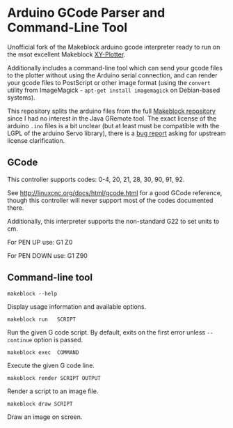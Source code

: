 
Arduino GCode Parser and Command-Line Tool
==========================================

Unofficial fork of the Makeblock arduino gcode interpreter ready to run on
the msot excellent Makeblock
[XY-Plotter](http://www.makeblock.cc/xy-plotter-robot-kit/).

Additionally includes a command-line tool which can send your gcode files
to the plotter without using the Arduino serial connection, and can render
your gcode files to PostScript or other image format (using the `convert`
utility from ImageMagick - `apt-get install imagemagick` on Debian-based
systems).


This repository splits the arduino files from the full
[Makeblock repository](https://github.com/Makeblock-official/XY-Plotter-2.0)
since I had no interest in the Java GRemote tool. The exact license of the
arduino `.ino` files is a bit unclear (but at least must be compatible with
the LGPL of the arduino Servo library), there is a
[bug report](https://github.com/Makeblock-official/XY-Plotter-2.0/issues/13)
asking for upstream license clarification.


GCode
-----

This controller supports codes: 0-4, 20, 21, 28, 30, 90, 91, 92.

See http://linuxcnc.org/docs/html/gcode.html for a good GCode reference,
though this controller will never support most of the codes documented
there.

Additionally, this interpreter supports the non-standard G22 to set units to cm.

For PEN UP use: G1 Z0

For PEN DOWN use: G1 Z90


Command-line tool
-----------------

    makeblock --help

Display usage information and available options.

    makeblock run   SCRIPT

Run the given G code script. By default, exits on the first error unless
`--continue` option is passed.

    makeblock exec  COMMAND

Execute the given G code line.

    makeblock render SCRIPT OUTPUT

Render a script to an image file.

    makeblock draw SCRIPT

Draw an image on screen.
